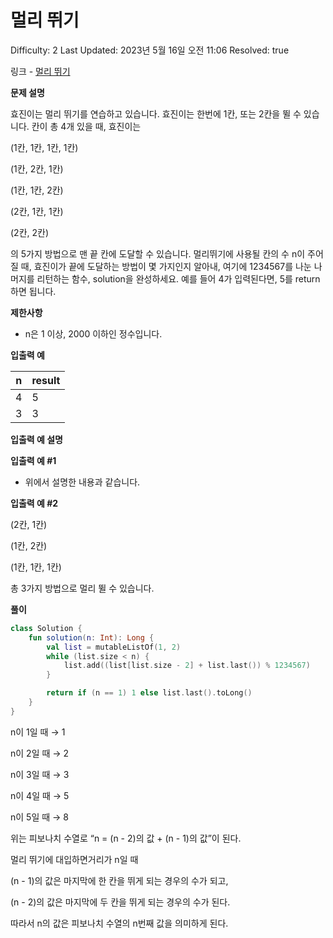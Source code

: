 # 멀리 뛰기

Difficulty: 2
Last Updated: 2023년 5월 16일 오전 11:06
Resolved: true

링크 - [멀리 뛰기](https://school.programmers.co.kr/learn/courses/30/lessons/12914)

**문제 설명**

효진이는 멀리 뛰기를 연습하고 있습니다. 효진이는 한번에 1칸, 또는 2칸을 뛸 수 있습니다. 칸이 총 4개 있을 때, 효진이는

(1칸, 1칸, 1칸, 1칸)

(1칸, 2칸, 1칸)

(1칸, 1칸, 2칸)

(2칸, 1칸, 1칸)

(2칸, 2칸)

의 5가지 방법으로 맨 끝 칸에 도달할 수 있습니다. 멀리뛰기에 사용될 칸의 수 n이 주어질 때, 효진이가 끝에 도달하는 방법이 몇 가지인지 알아내, 여기에 1234567를 나눈 나머지를 리턴하는 함수, solution을 완성하세요. 예를 들어 4가 입력된다면, 5를 return하면 됩니다.

****제한사항****

- n은 1 이상, 2000 이하인 정수입니다.

****입출력 예****

| n | result |
| --- | --- |
| 4 | 5 |
| 3 | 3 |

**입출력 예 설명**

**입출력 예 #1**

- 위에서 설명한 내용과 같습니다.

**입출력 예 #2**

(2칸, 1칸)

(1칸, 2칸)

(1칸, 1칸, 1칸)

총 3가지 방법으로 멀리 뛸 수 있습니다.

**풀이**

```kotlin
class Solution {
    fun solution(n: Int): Long {
        val list = mutableListOf(1, 2)
        while (list.size < n) {
            list.add((list[list.size - 2] + list.last()) % 1234567)
        }

        return if (n == 1) 1 else list.last().toLong()
    }
}
```

n이 1일 때 → 1

n이 2일 때 → 2

n이 3일 때 → 3

n이 4일 때 → 5

n이 5일 때 → 8

위는 피보나치 수열로 “n = (n - 2)의 값 + (n - 1)의 값”이 된다.

멀리 뛰기에 대입하면거리가 n일 때

(n - 1)의 값은 마지막에 한 칸을 뛰게 되는 경우의 수가 되고,

(n - 2)의 값은 마지막에 두 칸을 뛰게 되는 경우의 수가 된다.

따라서 n의 값은 피보나치 수열의 n번째 값을 의미하게 된다.
